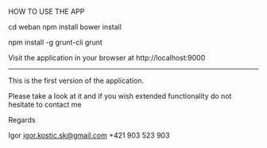 HOW TO USE THE APP

cd weban
npm install
bower install

npm install -g grunt-cli
grunt

Visit the application in your browser at http://localhost:9000

----------------

This is the first version of the application.

Please take a look at it and if you wish extended functionality do not hesitate to contact me

Regards

Igor
igor.kostic.sk@gmail.com
+421 903 523 903 